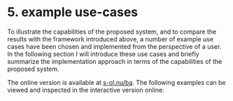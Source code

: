 # 5. example use-cases
To illustrate the capabilities of the proposed system, and to compare the results with the framework introduced above,
a number of example use cases have been chosen and implemented from the perspective of a user.
In the following section I will introduce these use cases and briefly summarize the implementation
approach in terms of the capabilities of the proposed system.

<span class="sidenote">The online version is available at [s-ol.nu/ba](https://s-ol.nu/ba).</span>
The following examples can be viewed and inspected in the interactive version online:
